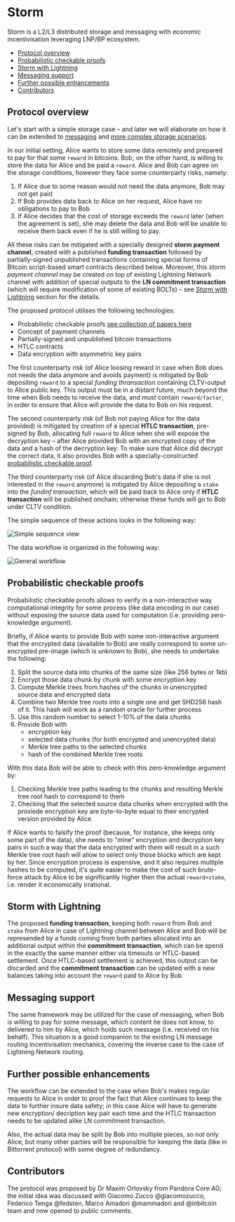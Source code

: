 # Storm

Storm is a L2/L3 distributed storage and messaging with economic incentivisation leveraging LNP/BP ecosystem. 

* [Protocol overview](#protocol-overview)
* [Probabilistic checkable proofs](#probabilistic-checkable-proofs)
* [Storm with Lightning](#storm-with-lightning)
* [Messaging support](#messaging-support)
* [Further possible enhancements](#further-possible-enhancements)
* [Contributors](#contributors)

## Protocol overview

Let's start with a simple storage case – and later we will elaborate on how it can be extended to 
[messaging](#messaging-support) and [more complex storage scenarios](#further-possible-enhancements).

In our initial setting, Alice wants to store some data remotely and prepared to pay for that some `reward` in bitcoins.
Bob, on the other hand, is willing to store the data for Alice and be paid a `reward`. Alice and Bob can agree on the
storage conditions, however they face some counterparty risks, namely:
1. If Alice due to some reason would not need the data anymore, Bob may not get paid
2. If Bob provides data back to Alice on her request, Alice have no obligations to pay to Bob
3. If Alice decides that the cost of storage exceeds the `reward` later (when the agreement is set), she may delete the
   data and Bob will be unable to receive them back even if he is still willing to pay.

All these risks can be mitigated with a specially designed **storm payment channel**, created with a published **funding
transaction** followed by partially-signed unpublished transactions containing special forms of Bitcoin script-based
smart contracts described below. Moreover, this *storm payment channel* may be created on top of existing Lightning 
Network channel with addition of special outputs to the **LN commitment transaction** (which will require modification
of some of existing BOLTs) – see [Storm with Lightning](#storm-with-lightning) section for the details.

The proposed protocol utilises the following technologies:
* Probabilistic checkable proofs [see collection of papers here](https://github.com/dr-orlovsky/library/tree/master/privacy%20%26%20zk/computational%20integrity)
* Concept of payment channels
* Partially-signed and unpublished bitcoin transactions
* HTLC contracts
* Data encryption with asymmetric key pairs

The first counterparty risk (of Alice loosing reward in case when Bob does not needs the data anymore and avoids payment)
is mitigated by Bob depositing `reward` to a special *funding thransaction* containing CLTV-output to Alice public key.
This output must be in a distant future, much beyond the time when Bob needs to receive the data, and must contain 
`reward/factor`, in order to ensure that Alice will provide the data to Bob on his request.

The second counterparty risk (of Bob not paying Alice for the data provided) is mitigated by creation of a special 
**HTLC transaction**, pre-signed by Bob, allocating full `reward` to Alice when she will expose the decryption key –
after Alice provided Bob with an encrypted copy of the data and a hash of the decryption key. To make sure that Alice
did decrypt the correct data, it also provides Bob with a specially-constructed 
[probabilistic checkable proof](#probabilistic-checkable-proofs).

The third counterparty risk (of Alice discarding Bob's data if she is not interested in the `reward` anymore) is 
mitigated by Alice depositing a `stake` into the *fundinf transaction*, which will be paid back to Alice only if 
**HTLC transaction** will be published onchain; otherwise these funds will go to Bob under CLTV condition.

The simple sequence of these actions looks in the following way:

![Simple sequence view](assets/simple_settlement_sequence.svg)

The data workflow is organized in the following way:

![General workflow](assets/storm_workflow.png)

## Probabilistic checkable proofs

Probabilistic checkable proofs allows to verify in a non-interactive way computational integrity for some process
(like data encoding in our case) without exposing the source data used for computation (i.e. providing zero-knowledge
argument). 

Briefly, if Alice wants to provide Bob with some non-interactive argument that the encrypted data (available to Bob)
are really correspond to some un-encrypted pre-image (which is unknown to Bob), she needs to undertake the following:
1. Split the source data into chunks of the same size (like 256 bytes or 1kb)
2. Encrypt those data chunk by chunk with some encryption key
3. Compute Merkle trees from hashes of the chunks in unencrypted source data and encrypted data
4. Combine two Merkle tree roots into a single one and get SHD256 hash of it. This hash will work as a random oracle for
   further process
5. Use this random number to select 1-10% of the data chunks
6. Provide Bob with
   * encryption key
   * selected data chunks (for both encrypted and unencrypted data)
   * Merkle tree paths to the selected chunks
   * hash of the combined Merkle tree roots
   
With this data Bob will be able to check with this zero-knowledge argument by:
1. Checking Merkle tree paths leading to the chunks and resulting Merkle tree root hash to correspond to them
2. Checking that the selected source data chunks when encrypted with the proviede encryption key are byte-to-byte 
   equal to their encrypted version provided by Alice.

If Alice wants to falsify the proof (because, for instance, she keeps only some part of the data), she needs to "mine" 
encryption and decryption key pairs in such a way that the data encrypted with them will result in a such Merkle tree 
root hash will allow to select only those blocks which are kept by her. Since encryption process is expensive, and it 
also requires multiple hashes to be computed, it's quite easier to make the cost of such brute-force attack by Alice to 
be significantly higher then the actual `reward+stake`, i.e. render it economically irrational.

## Storm with Lightning

The proposed **funding transaction**, keeping both `reward` from Bob and `stake` from Alice in case of Lightning channel
between Alice and Bob will be represended by a funds coming from both parties allocated into an additional output within
the **commitment transaction**, which can be spend in the exactly the same manner either via timeouts or HTLC-based
settlement. Once HTLC-based settlement is achieved, this output can be discarded and the **commitment transaction** can
be updated with a new balances taking into account the `reward` paid to Alice by Bob.

## Messaging support

The same framework may be utilized for the case of messaging, when Bob is willing to pay for some message, which content
he does not know, to delivered to him by Alice, which holds such message (i.e. received on his behalf). This situation
is a good companion to the existing LN message routing incentivisation mechanics, covering the inverse case to the case
of Lightning Network routing.

## Further possible enhancements

The workflow can be extended to the case when Bob's makes regular requests to Alice in order to proof the fact that
Alice continues to keep the data to further insure data safety; in this case Alice will have to generate new encryption/
decription key pair each time and the HTLC transaction needs to be updated alike LN commitment transaction.

Also, the actual data may be split by Bob into multiple pieces, so not only Alice, but many other parties will be 
responsible for keeping the data (like in Bittorrent protocol) with some degree of redundancy.

## Contributors

The protocol was proposed by Dr Maxim Orlovsky from Pandora Core AG; the initial idea was discussed with
Giacomo Zucco @giacomozucco, Federico Tenga @fedsten, Marco Amadori @mammadori and @inbitcoin team and now opened to 
public comments.
